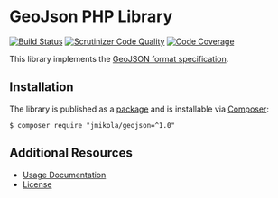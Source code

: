 # GeoJson PHP Library

[![Build Status](https://github.com/jmikola/geojson/actions/workflows/tests.yml/badge.svg)](https://github.com/jmikola/geojson/actions)
[![Scrutinizer Code Quality](https://scrutinizer-ci.com/g/jmikola/geojson/badges/quality-score.png?b=master)](https://scrutinizer-ci.com/g/jmikola/geojson/?branch=master)
[![Code Coverage](https://scrutinizer-ci.com/g/jmikola/geojson/badges/coverage.png?b=master)](https://scrutinizer-ci.com/g/jmikola/geojson/?branch=master)

This library implements the
[GeoJSON format specification](https://geojson.org/).

## Installation

The library is published as a
[package](https://packagist.org/packages/jmikola/geojson) and is installable via
[Composer](http://getcomposer.org/):

```
$ composer require "jmikola/geojson=^1.0"
```

## Additional Resources

 * [Usage Documentation](./USAGE.md)
 * [License](./LICENSE)
